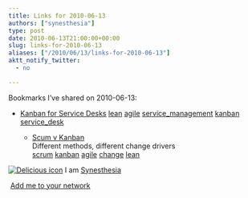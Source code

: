 ```yaml
---
title: Links for 2010-06-13
authors: ["synesthesia"]
type: post
date: 2010-06-13T21:00:00+00:00
slug: links-for-2010-06-13 
aliases: ["/2010/06/13/links-for-2010-06-13"]
aktt_notify_twitter:
  - no

---
```

Bookmarks I&#8217;ve shared on 2010-06-13:

  * [Kanban for Service Desks][1] 
    [lean][2] [agile][3] [service_management][4] [kanban][5] [service_desk][6] </li> 
    
      * [Scum v Kanban][7]  
        Different methods, different change drivers  
        [scrum][8] [kanban][5] [agile][3] [change][9] [lean][2] </ul> 
    
    <p class="deliciouslink">
      <a href="https://del.icio.us/synesthesia" title="See all my bookmarks on del.icio.us"><img src="https://www.synesthesia.co.uk/images/deliciousicon.jpg" alt="Delicious icon" /></a>&nbsp;I am <a href="https://del.icio.us/synesthesia" title="See all my bookmarks on del.icio.us">Synesthesia</a>
    </p>
    
    <p class="deliciouslink">
      <a href="https://del.icio.us/network?add=synesthesia" title="Add me to your del.icio.us network"><img src="https://www.synesthesia.co.uk/images/add.gif" alt="" /></a>&nbsp;<a href="https://del.icio.us/network?add=synesthesia" title="Add me to your del.icio.us network">Add me to your network</a>
    </p>

 [1]: https://lithespeed.blogspot.com/2010/06/kanban-for-service-desks.html
 [2]: https://delicious.com/synesthesia/lean
 [3]: https://delicious.com/synesthesia/agile
 [4]: https://delicious.com/synesthesia/service_management
 [5]: https://delicious.com/synesthesia/kanban
 [6]: https://delicious.com/synesthesia/service_desk
 [7]: https://agilemanagement.net/index.php/site/comments/thoughts_on_how_kanban_differs_from_scrum/
 [8]: https://delicious.com/synesthesia/scrum
 [9]: https://delicious.com/synesthesia/change